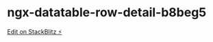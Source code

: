 # ngx-datatable-row-detail-b8beg5

[Edit on StackBlitz ⚡️](https://stackblitz.com/edit/ngx-datatable-row-detail-b8beg5)